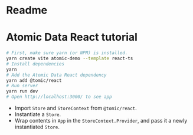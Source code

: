 # Readme

# Atomic Data React tutorial

```sh
# First, make sure yarn (or NPM) is installed.
yarn create vite atomic-demo --template react-ts
# Install dependencies
yarn
# Add the Atomic Data React dependency
yarn add @tomic/react
# Run server
yarn run dev
# Open http://localhost:3000/ to see app
```

- Import `Store` and `StoreContext` from `@tomic/react`.
- Instantiate a `Store`.
- Wrap contents in `App` in the `StoreContext.Provider`, and pass it a newly instantiated `Store`.
